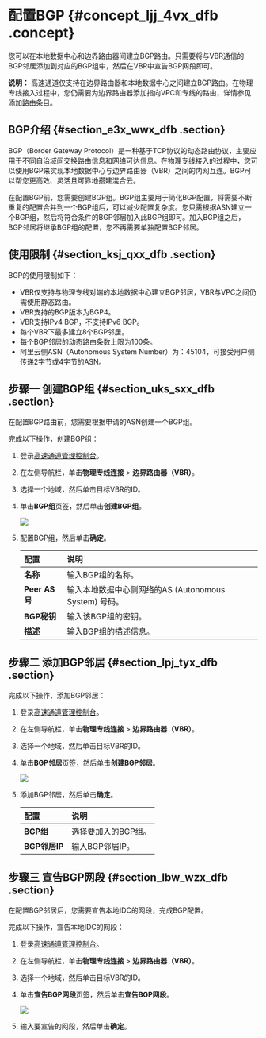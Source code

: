 # 配置BGP {#concept_ljj_4vx_dfb .concept}

您可以在本地数据中心和边界路由器间建立BGP路由。只需要将与VBR通信的BGP邻居添加到对应的BGP组中，然后在VBR中宣告BGP网段即可。

**说明：** 高速通道仅支持在边界路由器和本地数据中心之间建立BGP路由。在物理专线接入过程中，您仍需要为边界路由器添加指向VPC和专线的路由，详情参见[添加路由条目](intl.zh-CN/用户指南/边界路由器/添加路由条目.md#)。

## BGP介绍 {#section_e3x_wwx_dfb .section}

BGP（Border Gateway Protocol）是一种基于TCP协议的动态路由协议，主要应用于不同自治域间交换路由信息和网络可达信息。在物理专线接入的过程中，您可以使用BGP来实现本地数据中心与边界路由器（VBR）之间的内网互连。BGP可以帮您更高效、灵活且可靠地搭建混合云。

在配置BGP前，您需要创建BGP组。BGP组主要用于简化BGP配置，将需要不断重复的配置合并到一个BGP组后，可以减少配置复杂度。您只需根据ASN建立一个BGP组，然后将符合条件的BGP邻居加入此BGP组即可。加入BGP组之后，BGP邻居将继承BGP组的配置，您不再需要单独配置BGP邻居。

## 使用限制 {#section_ksj_qxx_dfb .section}

BGP的使用限制如下：

-   VBR仅支持与物理专线对端的本地数据中心建立BGP邻居，VBR与VPC之间仍需使用静态路由。
-   VBR支持的BGP版本为BGP4。
-   VBR支持IPv4 BGP，不支持IPv6 BGP。
-   每个VBR下最多建立8个BGP邻居。
-   每个BGP邻居的动态路由条数上限为100条。
-   阿里云侧ASN（Autonomous System Number）为：45104，可接受用户侧传递2字节或4字节的ASN。

## 步骤一 创建BGP组 {#section_uks_sxx_dfb .section}

在配置BGP路由前，您需要根据申请的ASN创建一个BGP组。

完成以下操作，创建BGP组：

1.  登录[高速通道管理控制台](https://expressconnectnext.console.aliyun.com)。
2.  在左侧导航栏，单击**物理专线连接** \> **边界路由器（VBR）**。
3.  选择一个地域，然后单击目标VBR的ID。
4.  单击**BGP组**页签，然后单击**创建BGP组**。

    ![](http://static-aliyun-doc.oss-cn-hangzhou.aliyuncs.com/assets/img/21437/154201679212049_zh-CN.png)

5.  配置BGP组，然后单击**确定**。

    |配置|说明|
    |:-|:-|
    |**名称**|输入BGP组的名称。|
    |**Peer AS号**|输入本地数据中心侧网络的AS \(Autonomous System\) 号码。|
    |**BGP秘钥**|输入该BGP组的密钥。|
    |**描述**|输入BGP组的描述信息。|


## 步骤二 添加BGP邻居 {#section_lpj_tyx_dfb .section}

完成以下操作，添加BGP邻居：

1.  登录[高速通道管理控制台](https://expressconnectnext.console.aliyun.com)。
2.  在左侧导航栏，单击**物理专线连接** \> **边界路由器（VBR）**。
3.  选择一个地域，然后单击目标VBR的ID。
4.  单击**BGP邻居**页签，然后单击**创建BGP邻居**。

    ![](http://static-aliyun-doc.oss-cn-hangzhou.aliyuncs.com/assets/img/21437/154201679212050_zh-CN.png)

5.  添加BGP邻居，然后单击**确定**。

    |配置|说明|
    |:-|:-|
    |**BGP组**|选择要加入的BGP组。|
    |**BGP邻居IP**|输入BGP邻居IP。|


## 步骤三 宣告BGP网段 {#section_lbw_wzx_dfb .section}

在配置BGP邻居后，您需要宣告本地IDC的网段，完成BGP配置。

完成以下操作，宣告本地IDC的网段：

1.  登录[高速通道管理控制台](https://expressconnectnext.console.aliyun.com)。
2.  在左侧导航栏，单击**物理专线连接** \> **边界路由器（VBR）**。
3.  选择一个地域，然后单击目标VBR的ID。
4.  单击**宣告BGP网段**页签，然后单击**宣告BGP网段**。

    ![](http://static-aliyun-doc.oss-cn-hangzhou.aliyuncs.com/assets/img/21437/154201679312051_zh-CN.png)

5.  输入要宣告的网段，然后单击**确定**。

